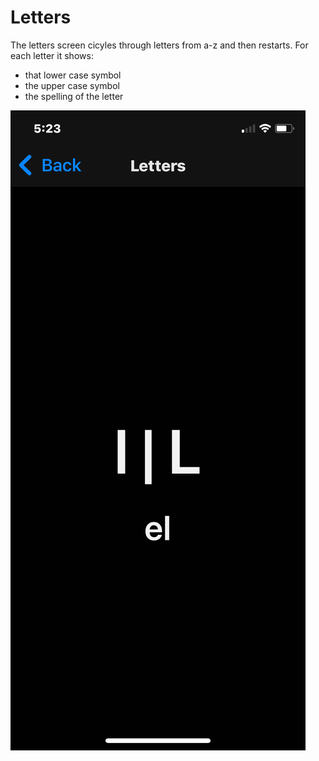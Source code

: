 # Letters

The letters screen cicyles through letters from a-z and then restarts.
For each letter it shows:

* that lower case symbol
* the upper case symbol
* the spelling of the letter

![Letters](./images/letter.png "Letters")
